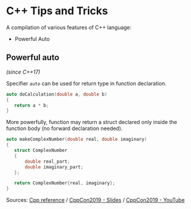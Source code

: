 # C++ Tips and Tricks

A compilation of various features of C++ language:

 - Powerful Auto

## Powerful auto
 
_(since C++17)_

Specifier `auto` can be used for return type in function declaration. 
 
 ```cpp
auto doCalculation(double a, double b)
{
    return a * b;
}
 ```
More powerfully, function may return a struct declared
only inside the function body (no forward declaration needed).

 ```cpp
auto makeComplexNumber(double real, double imaginary)
{
    struct ComplexNumber
    {
        double real_part;
        double imaginary_part;
    };

    return ComplexNumber{real, imaginary};
}
 ```

Sources:
[Cpp reference](https://en.cppreference.com/w/cpp/language/auto) /
[CppCon2019 - Slides](https://github.com/CppCon/CppCon2019/blob/master/Presentations/back_to_basics_the_best_parts_of_cpp/back_to_basics_the_best_parts_of_cpp__jason_turner__cppcon_2019.pdf) /
[CppCon2019 - YouTube](https://youtu.be/iz5Qx18H6lg?t=1368)
